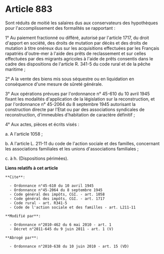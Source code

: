 # Article 883

Sont réduits de moitié les salaires dus aux conservateurs des hypothèques pour l'accomplissement des formalités se
rapportant : 

1° Au paiement fractionné ou différé, autorisé par l'article 1717, du droit d'apport en société, des droits de mutation par
décès et des droits de mutation à titre onéreux dus sur les acquisitions effectuées par les Français rapatriés d'outre-mer à
l'aide des prêts de reclassement et sur celles effectuées par des migrants agricoles à l'aide de prêts consentis dans le
cadre des dispositions de l'article R. 341-5 du code rural et de la pêche maritime ; 

2° A la vente des biens mis sous séquestre ou en liquidation en conséquence d'une mesure de sûreté générale. 

3° Aux opérations prévues par l'ordonnance n° 45-610 du 10 avril 1945 fixant les modalités d'application de la législation
sur la reconstruction, et par l'ordonnance n° 45-2064 du 8 septembre 1945 autorisant la construction directe par l'Etat ou
par des associations syndicales de reconstruction, d'immeubles d'habitation de caractère définitif ; 

4° Aux actes, pièces et écrits visés : 

a. A l'article 1058 ; 

b. A l'article L. 211-11 du code de l'action sociale et des familles, concernant les associations familiales et les unions
d'associations familiales ; 

c. à h. (Dispositions périmées).

**Liens relatifs à cet article**

	**Cite**:

	  - Ordonnance n°45-610 du 10 avril 1945
	  - Ordonnance n°45-2064 du 8 septembre 1945
	  - Code général des impôts, CGI. - art. 1058
	  - Code général des impôts, CGI. - art. 1717
	  - Code rural - art. R341-5
	  - Code de l'action sociale et des familles - art. L211-11

	**Modifié par**:

	  - Ordonnance n°2010-462 du 6 mai 2010 - art. 1
	  - Décret n°2011-645 du 9 juin 2011 - art. 1 (V)

	**Abrogé par**:

	  - Ordonnance n°2010-638 du 10 juin 2010 - art. 15 (VD)

